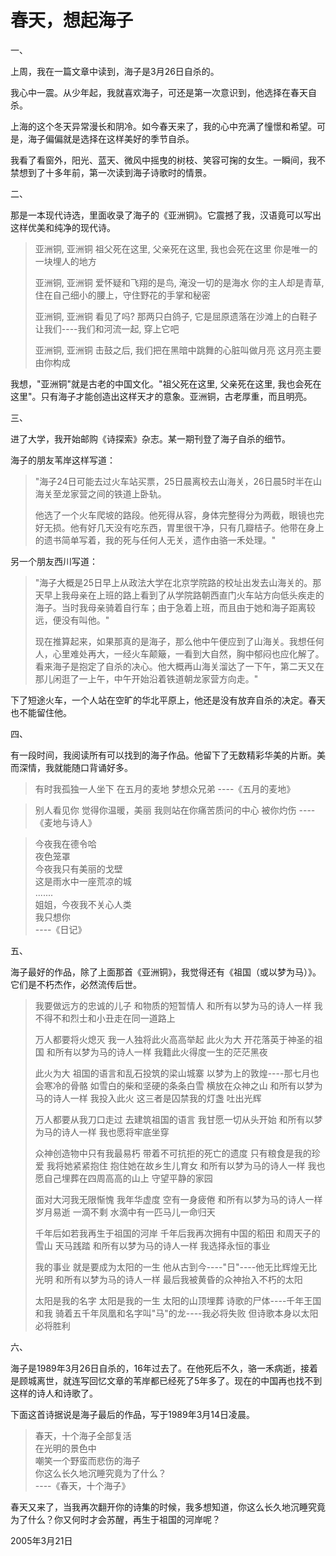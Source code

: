 # 春天，想起海子

一、

上周，我在一篇文章中读到，海子是3月26日自杀的。

我心中一震。从少年起，我就喜欢海子，可还是第一次意识到，他选择在春天自杀。

上海的这个冬天异常漫长和阴冷。如今春天来了，我的心中充满了憧憬和希望。可是，海子偏偏就是选择在这样美好的季节自杀。

我看了看窗外，阳光、蓝天、微风中摇曳的树枝、笑容可掬的女生。一瞬间，我不禁想到了十多年前，第一次读到海子诗歌时的情景。

二、

那是一本现代诗选，里面收录了海子的《亚洲铜》。它震撼了我，汉语竟可以写出这样优美和纯净的现代诗。

> 亚洲铜, 亚洲铜
> 祖父死在这里, 父亲死在这里, 我也会死在这里
> 你是唯一的一块埋人的地方
> 
> 亚洲铜, 亚洲铜
> 爱怀疑和飞翔的是鸟, 淹没一切的是海水
> 你的主人却是青草, 住在自己细小的腰上，守住野花的手掌和秘密
> 
> 亚洲铜, 亚洲铜
> 看见了吗? 那两只白鸽子, 它是屈原遗落在沙滩上的白鞋子
> 让我们----我们和河流一起, 穿上它吧
> 
> 亚洲铜, 亚洲铜
> 击鼓之后, 我们把在黑暗中跳舞的心脏叫做月亮
> 这月亮主要由你构成

我想，"亚洲铜"就是古老的中国文化。"祖父死在这里, 父亲死在这里, 我也会死在这里"。只有海子才能创造出这样天才的意象。亚洲铜，古老厚重，而且明亮。

三、

进了大学，我开始邮购《诗探索》杂志。某一期刊登了海子自杀的细节。

海子的朋友苇岸这样写道：

> "海子24日可能去过火车站买票，25日晨离校去山海关，26日晨5时半在山海关至龙家营之间的铁道上卧轨。
> 
> 他选了一个火车爬坡的路段。他死得从容，身体完整得分为两截，眼镜也完好无损。他有好几天没有吃东西，胃里很干净，只有几瓣桔子。他带在身上的遗书简单写着，我的死与任何人无关，遗作由骆一禾处理。"

另一个朋友西川写道：

> "海子大概是25日早上从政法大学在北京学院路的校址出发去山海关的。那天早上我母亲在上班的路上看到了从学院路朝西直门火车站方向低头疾走的海子。当时我母亲骑着自行车；由于急着上班，而且由于她和海子距离较远，便没有叫他。"
> 
> 现在推算起来，如果那真的是海子，那么他中午便应到了山海关。我想任何人，心里难处再大，一经火车颠簸，一看到大自然，胸中郁闷也应化解了。看来海子是抱定了自杀的决心。他大概再山海关溜达了一下午，第二天又在那儿闲逛了一上午，中午开始沿着铁道朝龙家营方向走。"

下了短途火车，一个人站在空旷的华北平原上，他还是没有放弃自杀的决定。春天也不能留住他。

四、

有一段时间，我阅读所有可以找到的海子作品。他留下了无数精彩华美的片断。美而深情，我就能随口背诵好多。

> 有时我孤独一人坐下
> 在五月的麦地 梦想众兄弟
> ----《五月的麦地》

> 别人看见你
> 觉得你温暖，美丽
> 我则站在你痛苦质问的中心
> 被你灼伤
> ----《麦地与诗人》

> 今夜我在德令哈  
> 夜色笼罩  
> 今夜我只有美丽的戈壁  
> 这是雨水中一座荒凉的城  
> .......  
> 姐姐，今夜我不关心人类  
> 我只想你  
> ----《日记》

五、

海子最好的作品，除了上面那首《亚洲铜》，我觉得还有《祖国（或以梦为马）》。它们是不朽杰作，必然流传后世。

> 我要做远方的忠诚的儿子
> 和物质的短暂情人
> 和所有以梦为马的诗人一样
> 我不得不和烈士和小丑走在同一道路上
> 
> 万人都要将火熄灭 我一人独将此火高高举起
> 此火为大 开花落英于神圣的祖国
> 和所有以梦为马的诗人一样
>我籍此火得度一生的茫茫黑夜
> 
> 此火为大 祖国的语言和乱石投筑的梁山城寨
> 以梦为上的敦煌----那七月也会寒冷的骨骼
> 如雪白的柴和坚硬的条条白雪 横放在众神之山
> 和所有以梦为马的诗人一样
> 我投入此火 这三者是囚禁我的灯盏 吐出光辉
> 
> 万人都要从我刀口走过 去建筑祖国的语言
> 我甘愿一切从头开始
> 和所有以梦为马的诗人一样
> 我也愿将牢底坐穿
> 
> 众神创造物中只有我最易朽
> 带着不可抗拒的死亡的遗度
> 只有粮食是我的珍爱 我将她紧紧抱住
> 抱住她在故乡生儿育女
> 和所有以梦为马的诗人一样
> 我也愿自己埋葬在四周高高的山上
> 守望平静的家园
> 
> 面对大河我无限惭愧
> 我年华虚度 空有一身疲倦
> 和所有以梦为马的诗人一样
> 岁月易逝 一滴不剩 
> 水滴中有一匹马儿一命归天
> 
> 千年后如若我再生于祖国的河岸
> 千年后我再次拥有中国的稻田 
> 和周天子的雪山 天马践踏
> 和所有以梦为马的诗人一样
> 我选择永恒的事业
> 
> 我的事业 就是要成为太阳的一生
> 他从古到今----"日"----他无比辉煌无比光明
> 和所有以梦为马的诗人一样
> 最后我被黄昏的众神抬入不朽的太阳
> 
> 太阳是我的名字
> 太阳是我的一生
> 太阳的山顶埋葬 诗歌的尸体----千年王国和我
> 骑着五千年凤凰和名字叫"马"的龙----我必将失败
> 但诗歌本身以太阳必将胜利

六、

海子是1989年3月26日自杀的，16年过去了。在他死后不久，骆一禾病逝，接着是顾城离世，就连写回忆文章的苇岸都已经死了5年多了。现在的中国再也找不到这样的诗人和诗歌了。

下面这首诗据说是海子最后的作品，写于1989年3月14日凌晨。

> 春天，十个海子全部复活  
> 在光明的景色中  
> 嘲笑一个野蛮而悲伤的海子  
> 你这么长久地沉睡究竟为了什么？  
> ----《春天，十个海子》

春天又来了，当我再次翻开你的诗集的时候，我多想知道，你这么长久地沉睡究竟为了什么？你又何时才会苏醒，再生于祖国的河岸呢？

2005年3月21日
